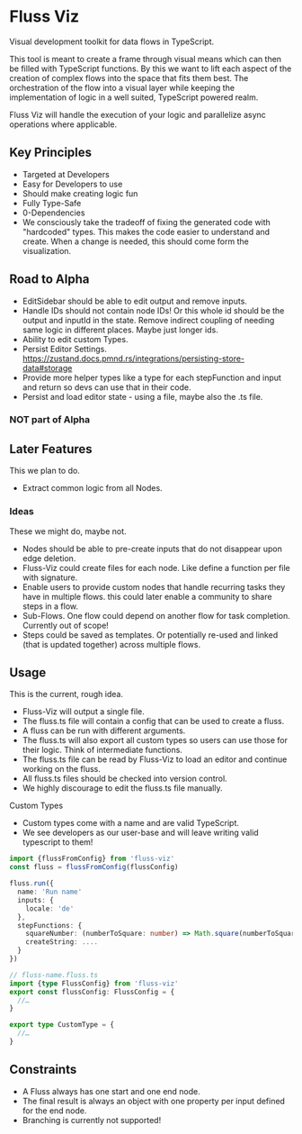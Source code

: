 # Fluss Viz

Visual development toolkit for data flows in TypeScript.

This tool is meant to create a frame through visual means which can then be filled with TypeScript functions. By this we want to lift each aspect of the creation of complex flows into the space that fits them best. The orchestration of the flow into a visual layer while keeping the implementation of logic in a well suited, TypeScript powered realm.

Fluss Viz will handle the execution of your logic and parallelize async operations where applicable.

## Key Principles

- Targeted at Developers
- Easy for Developers to use
- Should make creating logic fun
- Fully Type-Safe
- 0-Dependencies
- We consciously take the tradeoff of fixing the generated code with "hardcoded" types. This makes the code easier to understand and create. When a change is needed, this should come form the visualization.

## Road to Alpha

- EditSidebar should be able to edit output and remove inputs.
- Handle IDs should not contain node IDs! Or this whole id should be the output and inputId in the state. Remove indirect coupling of needing same logic in different places. Maybe just longer ids.
- Ability to edit custom Types.
- Persist Editor Settings. https://zustand.docs.pmnd.rs/integrations/persisting-store-data#storage 
- Provide more helper types like a type for each stepFunction and input and return so devs can use that in their code.
- Persist and load editor state - using a file, maybe also the .ts file.

### NOT part of Alpha

## Later Features

This we plan to do.

- Extract common logic from all Nodes.

### Ideas

These we might do, maybe not.

- Nodes should be able to pre-create inputs that do not disappear upon edge deletion.
- Fluss-Viz could create files for each node. Like define a function per file with signature.
- Enable users to provide custom nodes that handle recurring tasks they have in multiple flows. this could later enable a community to share steps in a flow.
- Sub-Flows. One flow could depend on another flow for task completion. Currently out of scope!
- Steps could be saved as templates. Or potentially re-used and linked (that is updated together) across multiple flows.

## Usage

This is the current, rough idea.

- Fluss-Viz will output a single file.
- The fluss.ts file will contain a config that can be used to create a fluss.
- A fluss can be run with different arguments.
- The fluss.ts will also export all custom types so users can use those for their logic. Think of intermediate functions.
- The fluss.ts file can be read by Fluss-Viz to load an editor and continue working on the fluss.
- All fluss.ts files should be checked into version control.
- We highly discourage to edit the fluss.ts file manually.

Custom Types
- Custom types come with a name and are valid TypeScript.
- We see developers as our user-base and will leave writing valid typescript to them!

```typescript
import {flussFromConfig} from 'fluss-viz'
const fluss = flussFromConfig(flussConfig)

fluss.run({
  name: 'Run name'
  inputs: {
    locale: 'de'
  },
  stepFunctions: {
    squareNumber: (numberToSquare: number) => Math.square(numberToSquare),
    createString: ....
  }
})
```

```typescript
// fluss-name.fluss.ts
import {type FlussConfig} from 'fluss-viz'
export const flussConfig: FlussConfig = {
  //…
}

export type CustomType = {
  //…
}
```

## Constraints

- A Fluss always has one start and one end node.
- The final result is always an object with one property per input defined for the end node.
- Branching is currently not supported!
